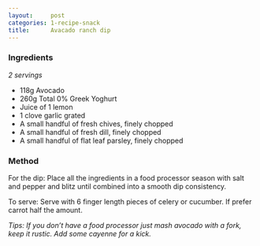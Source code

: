 ```yaml
---
layout:     post
categories: 1-recipe-snack
title:      Avacado ranch dip
--- 
```


### Ingredients 

_2 servings_

* 118g Avocado 
* 260g Total 0% Greek Yoghurt 
* Juice of 1 lemon 
* 1 clove garlic grated 
* A small handful of fresh chives, finely chopped 
* A small handful of fresh dill, finely chopped 
* A small handful of flat leaf parsley, finely chopped

### Method 

For the dip: Place all the ingredients in a food processor season with salt and pepper and blitz until combined into a smooth dip consistency. 

To serve: Serve with 6 finger length pieces of celery or cucumber. If prefer carrot half the amount. 

_Tips: If you don’t have a food processor just mash avocado with a fork, keep it rustic. Add some cayenne for a kick._